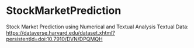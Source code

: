# StockMarketPrediction
Stock Market Prediction using Numerical and Textual Analysis
Textual Data: https://dataverse.harvard.edu/dataset.xhtml?persistentId=doi:10.7910/DVN/DPQMQH
